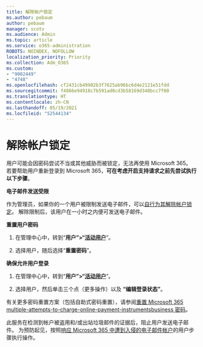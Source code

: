 ```yaml
---
title: 解除帐户锁定
ms.author: pebaum
author: pebaum
manager: scotv
ms.audience: Admin
ms.topic: article
ms.service: o365-administration
ROBOTS: NOINDEX, NOFOLLOW
localization_priority: Priority
ms.collection: Adm_O365
ms.custom:
- "9002449"
- "4748"
ms.openlocfilehash: cf2431cb49902b3f7625ab96bc6d4e2121e51fdd
ms.sourcegitcommit: f4866e94918c7b591ad0cd3b58169d340bcc7f00
ms.translationtype: HT
ms.contentlocale: zh-CN
ms.lasthandoff: 05/19/2021
ms.locfileid: "52544134"
---
```

# <a name="unlocking-an-account"></a>解除帐户锁定

用户可能会因密码尝试不当或其他威胁而被锁定，无法再使用 Microsoft 365。 若要帮助用户重新登录到 Microsoft 365，**可在考虑开启支持请求之前先尝试执行以下步骤**。 

**电子邮件发送受限**

作为管理员，如果你的一个用户被限制发送电子邮件，可以[自行为其解除帐户锁定](/microsoft-365/security/office-365-security/removing-user-from-restricted-users-portal-after-spam)。 解除限制后，该用户在一小时之内便可发送电子邮件。

**重置用户密码**

1. 在管理中心中，转到“**用户”>“[活动用户](https://admin.microsoft.com/Adminportal/Home?source=applauncher#/users)**”。

2. 选择用户，随后选择“**重置密码**”。

**确保允许用户登录**

1. 在管理中心中，转到“**用户”>“[活动用户](https://admin.microsoft.com/Adminportal/Home?source=applauncher#/users)**”。

2. 选择用户，然后单击三个点（更多操作）以及 **“编辑登录状态”**。

有关更多密码重置方案（包括自助式密码重置），请参阅[重置 Microsoft 365 multiple-attempts-to-charge-online-payment-instrumentsbusiness 密码](/microsoft-365/admin/add-users/reset-passwords)。

此服务在检测到帐户被盗用和/或出站垃圾邮件的证据后，阻止用户发送电子邮件。 为预防起见，按照[响应 Microsoft 365 中遭到入侵的电子邮件帐户](/microsoft-365/security/office-365-security/responding-to-a-compromised-email-account)的用户步骤执行操作。
